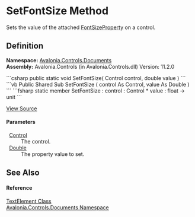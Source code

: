 # SetFontSize Method


Sets the value of the attached <a href="F_Avalonia_Controls_Documents_TextElement_FontSizeProperty">FontSizeProperty</a> on a control.



## Definition
**Namespace:** <a href="N_Avalonia_Controls_Documents">Avalonia.Controls.Documents</a>  
**Assembly:** Avalonia.Controls (in Avalonia.Controls.dll) Version: 11.2.0

<Tabs groupId="api-code-preview">
<TabItem value="csharp" label="C#">
```csharp
public static void SetFontSize(
	Control control,
	double value
)
```
</TabItem>
<TabItem value="vb" label="VB">
```vb
Public Shared Sub SetFontSize ( 
	control As Control,
	value As Double
)
```
</TabItem>
<TabItem value="fsharp" label="F#">
```fsharp
static member SetFontSize : 
        control : Control * 
        value : float -> unit 
```
</TabItem>
</Tabs>



<a href="https://github.com/AvaloniaUI/Avalonia/tree/master/src/Avalonia.Controls/Documents/TextElement.cs#L208" title="View the source code">View Source</a>



#### Parameters
<dl><dt>  <a href="T_Avalonia_Controls_Control">Control</a></dt><dd>The control.</dd><dt>  <a href="https://learn.microsoft.com/dotnet/api/system.double" target="_blank" rel="noopener noreferrer">Double</a></dt><dd>The property value to set.</dd></dl>

## See Also


#### Reference
<a href="T_Avalonia_Controls_Documents_TextElement">TextElement Class</a>  
<a href="N_Avalonia_Controls_Documents">Avalonia.Controls.Documents Namespace</a>  
